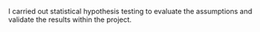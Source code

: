 I carried out statistical hypothesis testing to evaluate the assumptions and validate the results within the project.
